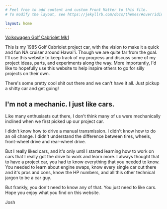 ```yaml
---
# Feel free to add content and custom Front Matter to this file.
# To modify the layout, see https://jekyllrb.com/docs/themes/#overriding-theme-defaults

layout: home
---
```

[Volkswagen Golf Cabriolet Mk1](/docs/cab.jpg)

This is my 1985 Golf Cabriolet project car, with the vision to make it a quick and fun NA cruiser around Hawai'i. Though we are quite far from the goal. I'll use this website to keep track of my progress and discuss some of my project ideas, parts, and experiments along the way. More importantly, I'd like to hopefully use this website to help inspire others to go for silly projects on their own.

There's some pretty cool shit out there and we can't have it all. Just pickup a shitty car and get going!

## I'm not a mechanic. I just like cars.

Like many enthusiasts out there, I don't think many of us were mechanically inclined when we first picked up our project car.

I didn't know how to drive a manual transmission.
I didn't know how to do an oil change.
I didn't understand the difference between tires, wheels, front-wheel drive and rear-wheel drive.

But I really liked cars, and it's only until I started learning how to work on cars that I really got the drive to work and learn more. I always thought that to have a project car, you had to know everything that you needed to know. You needed to learn about engine swaps, know every single car out there and it's pros and cons, know the HP numbers, and all this other technical jargon to be a car guy.

But frankly, you don't need to know any of that. You just need to like cars. Hope you enjoy what you find on this website.

Josh
